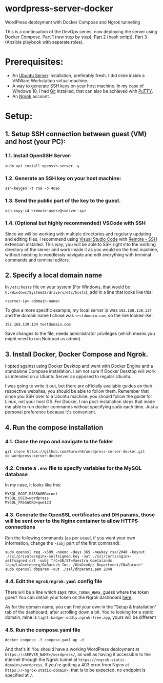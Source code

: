 # wordpress-server-docker
WordPress deployment with Docker Compose and Ngrok tunneling

This is a continuation of the DevOps series, now deploying the server using Docker Compose. [Part 1](https://github.com/Burush0/wordpress-ubuntu-server) (raw step by step), [Part 2](https://github.com/Burush0/wordpress-server-bash) (bash script), [Part 3](https://github.com/Burush0/wordpress-server-ansible) (Ansible playbook with separate roles).

# Prerequisites:
- An [Ubuntu Server](https://ubuntu.com/download/server) installation, preferably fresh. I did mine inside a VMWare Workstation virtual machine.
- A way to generate SSH keys on your host machine. In my case of Windows 10, I had [Git](https://gitforwindows.org/) installed, that can also be achieved with [PuTTY](https://www.putty.org/).
- An [Ngrok](https://ngrok.com/) account.

# Setup:
## 1. Setup SSH connection between guest (VM) and host (your PC):

### 1.1. Install OpenSSH Server:

```
sudo apt install openssh-server -y
```

### 1.2. Generate an SSH key on your host machine:
```
ssh-keygen -t rsa -b 4096
```

### 1.3. Send the public part of the key to the guest. 

```
ssh-copy-id <remote-user>@<server-ip>
```

### 1.4. (Optional but highly recommended) VSCode with SSH

Since we will be working with multiple directories and regularly updating and editing files, I recommend using [Visual Studio Code](https://code.visualstudio.com/) with [Remote - SSH](https://marketplace.visualstudio.com/items?itemName=ms-vscode-remote.remote-ssh) extension installed. This way, you will be able to SSH right into the working directory of the server and work inside it as you would on the host machine, without needing to needlessly navigate and edit everything with terminal commands and terminal editors.

## 2. Specify a local domain name

In `/etc/hosts` file on your system (For Windows, that would be `C:/Windows/System32/drivers/etc/hosts`), add in a line that looks like this:
```
<server-ip> <domain-name>
```
To give a more specific example, my local server ip was `192.168.139.134` and the domain name I chose was `testdomain.com`, so the line looked like:
```
192.168.139.134 testdomain.com
```
Save changes to the file, needs administrator privileges (which means you might need to run Notepad as admin).

## 3. Install Docker, Docker Compose and Ngrok.

I opted against using Docker Desktop and went with Docker Engine and a standalone Compose installation. I am not sure if Docker Desktop will work as intended on a Ubuntu Server as opposed to regular Ubuntu.

I was going to write it out, but there are officially available guides on their respective websites, you should be able to follow them. Remember that since you SSH over to a Ubuntu machine, you should follow the guide for Linux, not your host OS. For Docker, I ran post-installation steps that made me able to run docker commands without specifying sudo each time. Just a personal preference because it's convenient.

## 4. Run the compose installation

### 4.1. Clone the repo and navigate to the folder
```
git clone https://github.com/Burush0/wordpress-server-docker.git
cd wordpress-server-docker
```
### 4.2. Create a `.env` file to specify variables for the MySQL database

In my case, it looks like this:
```
MYSQL_ROOT_PASSWORD=root
MYSQL_USER=wordpress
MYSQL_PASSWORD=qwe123
```

### 4.3. Generate the OpenSSL certificates and DH params, those will be sent over to the Nginx container to allow HTTPS connections

Run the following commands (as per usual, if you want your own information, change the `-subj` part of the first command):
```
sudo openssl req -x509 -noenc -days 365 -newkey rsa:2048 -keyout ./ssl/private/nginx-selfsigned.key -out ./ssl/certs/nginx-selfsigned.crt -subj "/C=SE/ST=Vaestra Goetalands laen/L=Goeteborg/O=Burush Inc. /OU=DevOps Department/CN=Burush"
sudo openssl dhparam -out ./ssl/dhparams.pem 2048
```

### 4.4. Edit the `ngrok/ngrok.yaml` config file

There will be a line which says `YOUR_TOKEN_HERE`, guess where the token goes? You can obtain your token on the Ngrok dashboard [here](https://dashboard.ngrok.com/get-started/your-authtoken).

As for the domain name, you can find your own in the "Setup & Installation" tab of the dashboard, after scrolling down a bit. You're looking for a static domain, mine is `tight-badger-oddly.ngrok-free.app`, yours will be different

### 4.5. Run the compose.yaml file
```
docker compose -f compose.yaml up -d 
```

And that's it! You should have a working WordPress deployment at `https://<SERVER_NAME>/wordpress/`, as well as having it accessible to the internet through the Ngrok tunnel at `https://<ngrok-static-domain>/wordpress`. If you're getting a 403 error from Nginx at `https://<ngrok-static-domain>`, that is to be expected, no endpoint is specified at `/`.
